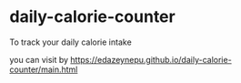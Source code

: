 # daily-calorie-counter
 To track your daily calorie intake

you can visit by https://edazeynepu.github.io/daily-calorie-counter/main.html

